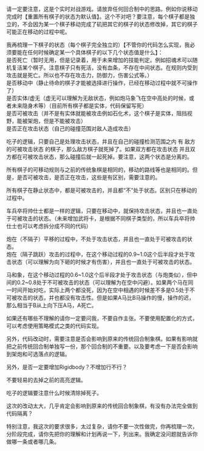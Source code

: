 请一定要注意，这是个实时对战游戏。请放弃任何回合制中的思路。例如你说移动完成时【重置所有棋子的状态为默认值】。这个不对吧？要注意，每个棋子都是独立的，不会因为某一个棋子移动完成了矶把其它的棋子的状态修改掉，其它的棋子可能正在移动的过程中呢。

我再梳理一下棋子的状态（每个棋子完全独立的）【不管你的代码怎么实现，我必须要能在任何时候确定某一个具体棋子的以下几个状态值是什么】：  
是否死亡（暂时无用，但是记录着，用于未来增加的技能判定。例如招魂术可以随机复活某个棋子。注意棋子只有死活，没有血条，不存在中间状态。在规则内受到攻击就是死亡。所以也不存在攻击力，防御力，伤害公式等。）  
是否移动中（静止待命的棋子才能被选择进行操作，已经在移动过程中就不可操作了）  
是否实体/虚无（虚无可以理解为无敌状态，例如炮马象飞在空中高处的时候，或者未来隐身术等）（目前所有棋子都是实体，代码保留写死）  
是否可被攻击（并不是有实体就能被攻击例如石化术，这个棋子是实体，阻挡视野，能被架炮，但是不能被攻击）  
是否正在攻击状态（自己的碰撞范围对敌人造成攻击）

吃子的逻辑，只要自己是处理攻击状态，并且在自己的碰撞检测范围之内 有 敌方的可被攻击状态 的棋子，那么敌方棋子就死掉了。如果双方都在攻击状态 并且双方都在可被攻击状态，那么碰撞后就一起死掉。要注意，这两个状态是分离的。

所有棋子的可移动规则与之前的传统象棋是相同的，移动的路线等也是相同的。但是，是否可被攻击，是否正在攻击，这些是有区别，需要注意的。

所有棋子在静止状态中，都是可被攻击的，并且都“不”处于状态。区别只在移动的过程中。

车兵卒将帅仕士都是一样的逻辑，只要在移动中，就保持攻击状态，并且也一直处于可被攻击的状态。（未来增加武将卡，是根据不同棋子类型的，所以车兵卒将帅仕士也可以考虑拆分成不同的代码）

炮在（不隔子）平移的过程中，不处于攻击状态，并且也一直处于可被攻击的状态。  
炮在（隔子跳跃）攻击的过程中，在这个移动过程的0.9~1.0这个后半段才处于攻击状态（可以理解为向下砸的时候才有伤害），并且也一直处于可被攻击的状态。  

马和象，在这个移动过程的0.6~1.0这个后半段才处于攻击状态（与炮类似），但中间的0.2~0.8处于不可被攻击的状态（可以理解为在空中闪避）。如果两个马在同一时间开始对吃，实际上两个都没死，因为在空中相遇的时候差不多是0.5处于不可被攻击的状态，并也都没有攻击性。但是如果A马比B马操作的慢，操作的迟，那么相当于B从上向下压A马，A死亡。

如果还有哪些不理解的请你一定要问我，不要自作主张。不要使用配置化的方式，可以考虑使用策略模式之类的代码实现。

另外，代码改动时，需要注意是否会影响到原来的传统回合制象棋。如果有影响就把之前传统回合制单独写一份，那个回合制的不重要。以及要考虑一下是否会影响到架炮和可选落点的逻辑。

另外，是否一定要增加Rigidbody？不增加行不行？

不要轻易的去掉之前的高亮逻辑。

吃子的逻辑要注意什么时候清除掉死子。

这次的改动太大，几乎肯定会影响到原来的传统回合制象棋，有没有办法完全做到代码隔离？

特别注意，我这次的要求很多，太过复杂，请你不要一次性做完，你再梳理一次，分阶段完成，请你先把你的理解和计划再说一下，列出来。我确定没问题就告诉你做哪一条或者哪几条。